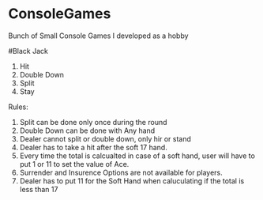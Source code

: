 # ConsoleGames
Bunch of Small Console Games I developed as a hobby

#Black Jack

1. Hit
2. Double Down
3. Split
4. Stay

Rules:
1. Split can be done only once during the round
2. Double Down can be done with Any hand
3. Dealer cannot split or double down, only hir or stand
4. Dealer has to take a hit after the soft 17 hand.
5. Every time the total is calcualted in case of a soft hand, user will have to put 1 or 11 to set the value of Ace.
6. Surrender and Insurence Options are not available for players.
7. Dealer has to put 11 for the Soft Hand when caluculating if the total is less than 17
